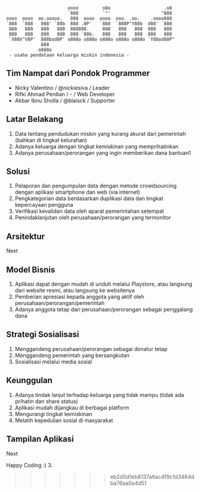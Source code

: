 ```
                       oooo         o8o                    .o8  
                       `888         `"'                   "888  
oooo  oooo  oo.ooooo.   888  oooo  oooo  ooo. .oo.    .oooo888  
`888  `888   888' `88b  888 .8P'   `888  `888P"Y88b  d88' `888  
 888   888   888   888  888888.     888   888   888  888   888  
 888   888   888   888  888 `88b.   888   888   888  888   888  
 `V88V"V8P'  888bod8P' o888o o888o o888o o888o o888o `Y8bod88P"
             888
            o888o
 - usaha pendataan keluarga miskin indonesia -                   
```
## Tim Nampat dari Pondok Programmer
- Nicky Valentino / @nickiesiva / Leader
- Rifki Ahmad Perdian / - / Web Developer
- Akbar Ibnu Sholla / @blaisck / Supporter

## Latar Belakang
1. Data tentang pendudukan miskin yang kurang akurat dari pemerintah (bahkan di tingkat kelurahan)
2. Adanya keluarga dengan tingkat kemiskinan yang memprihatinkan
3. Adanya perusahaan/perorangan yang ingin memberikan dana bantuan1

## Solusi
1. Pelaporan dan pengumpulan data dengan metode crowdsourcing dengan aplikasi smartphone dan web (via internet)
2. Pengkategorian data berdasarkan duplikasi data dan tingkat kepercayaan pengguna
3. Verifikasi kevalidan data oleh aparat pemerintahan setempat
4. Penindaklanjutan oleh perusahaan/perorangan yang termonitor

## Arsitektur
Next

## Model Bisnis
1. Aplikasi dapat dengan mudah di unduh melalui Playstore, atau langsung dari website resmi, atau langsung ke websitenya
2. Pemberian apresiasi kepada anggota yang aktif oleh perusahaan/perorangan/pemerintah
3. Adanya anggota tetap dari perusahaan/perorangan sebagai penggalang dana

## Strategi Sosialisasi
1. Menggandeng perusahaan/perorangan sebagai donatur tetap
2. Menggandeng pemerintah yang bersangkutan
3. Sosialisasi melalui media sosial

## Keunggulan
1. Adanya tindak lanjut terhadap keluarga yang tidak mampu (tidak ada prihatin dan share status)
2. Aplikasi mudah dijangkau di berbagai platform
3. Mengurangi tingkat kemiskinan
4. Melatih kepedulian sosial di masyarakat

## Tampilan Aplikasi
Next

Happy Coding :)
3.
>>>>>>> eb2d0d1eb8137a6ac4f9c1d3484dba76aa0a4d51
